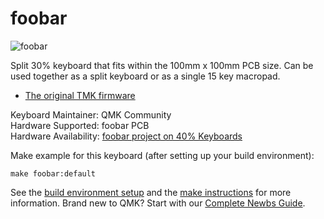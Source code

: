 # foobar

![foobar](https://2.bp.blogspot.com/-rr8TK6xg2N0/WbwVL2O7EfI/AAAAAAACDc8/209wN69ju0wAFICYYPNLIEGQhat5-5MbwCLcBGAs/s640/a.JPG)

Split 30% keyboard that fits within the 100mm x 100mm PCB size. Can be used together as a split keyboard or as a single 15 key macropad.

* [The original TMK firmware](https://github.com/di0ib/tmk_keyboard/tree/master/keyboard/foobar)

Keyboard Maintainer: QMK Community  
Hardware Supported: foobar PCB  
Hardware Availability: [foobar project on 40% Keyboards](http://www.40percent.club/2017/09/foobar-10.html)

Make example for this keyboard (after setting up your build environment):

    make foobar:default

See the [build environment setup](https://docs.qmk.fm/#/getting_started_build_tools) and the [make instructions](https://docs.qmk.fm/#/getting_started_make_guide) for more information. Brand new to QMK? Start with our [Complete Newbs Guide](https://docs.qmk.fm/#/newbs).

